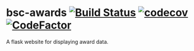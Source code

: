 # bsc-awards [![Build Status](https://travis-ci.com/haydenhughes/bsc-awards.svg?branch=staging)](https://travis-ci.com/haydenhughes/bsc-awards) [![codecov](https://codecov.io/gh/haydenhughes/bsc-awards/branch/staging/graph/badge.svg)](https://codecov.io/gh/haydenhughes/bsc-awards) [![CodeFactor](https://www.codefactor.io/repository/github/haydenhughes/bsc-awards/badge)](https://www.codefactor.io/repository/github/haydenhughes/bsc-awards)
A flask website for displaying award data.
